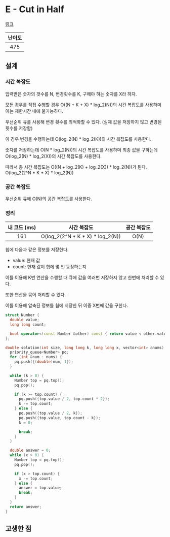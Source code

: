 # E - Cut in Half

[링크](https://atcoder.jp/contests/abc424/tasks/abc424_e)

| 난이도 |
| :----: |
|  475   |

## 설계

### 시간 복잡도

입력받은 숫자의 갯수를 N, 변경횟수를 K, 구해야 하는 숫자를 X라 하자.

모든 경우를 직접 수행할 경우 O((N + K + X) \* log_2(N))의 시간 복잡도를 사용하며 이는 제한시간 내에 불가능하다.

우선순위 큐를 사용해 변경 횟수를 최적화할 수 있다. (실제 값을 저장하지 않고 변경된 횟수를 저장함)

이 경우 변경을 수행하는데 O(log_2(N) \* log_2(K))의 시간 복잡도를 사용한다.

숫자를 저장하는데 O(N \* log_2(N))의 시간 복잡도를 사용하며 최종 값을 구하는데 O(log_2(N) \* log_2(X))의 시간 복잡도를 사용한다.

따라서 총 시간 복잡도는 O((N + log_2(K) + log_2(X)) \* log_2(N))가 된다. O(log_2(2^N \* K \* X) \* log_2(N))

### 공간 복잡도

우선순위 큐에 O(N)의 공간 복잡도를 사용한다.

### 정리

| 내 코드 (ms) |             시간 복잡도             | 공간 복잡도 |
| :----------: | :---------------------------------: | :---------: |
|     161      | O(log_2(2^N \* K \* X) \* log_2(N)) |    O(N)     |

힙에 다음과 같은 정보를 저장한다.

- value: 현재 값
- count: 현재 값이 힙에 몇 번 등장하는지

이를 이용해 K번 연산을 수행할 때 큐에 값을 여러번 저장하지 않고 한번에 처리할 수 있다.

또한 연산을 묶어 처리할 수 있다.

이를 이용해 압축된 정보를 힙에 저장한 뒤 이중 X번째 값을 구한다.

```cpp
struct Number {
  double value;
  long long count;

  bool operator<(const Number &other) const { return value < other.value; }
};

double solution(int size, long long k, long long x, vector<int> &nums) {
  priority_queue<Number> pq;
  for (int &num : nums) {
    pq.push({(double)num, 1});
  }

  while (k > 0) {
    Number top = pq.top();
    pq.pop();

    if (k >= top.count) {
      pq.push({top.value / 2, top.count * 2});
      k -= top.count;
    } else {
      pq.push({top.value / 2, k});
      pq.push({top.value, top.count - k});
      k = 0;

      break;
    }
  }

  double answer = 0;
  while (x > 0) {
    Number top = pq.top();
    pq.pop();

    if (x > top.count) {
      x -= top.count;
    } else {
      answer = top.value;
      break;
    }
  }
  return answer;
}
```

## 고생한 점

